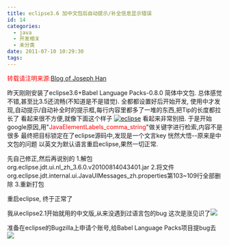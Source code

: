 ```yaml
---
title: eclipse3.6 加中文包后自动提示/补全信息显示错误
id: 14
categories:
  - java
  - 开发相关
  - 未分类
date: 2011-07-10 10:29:30
tags:
---
```


<span style="color: #ff0000;">转载请注明来源:</span>[Blog of Joseph Han](../ "Blog of Joseph Han")

昨天刚刚安装了eclipse3.6+Babel Language Packs-0.8.0 简体中文包.
总体感觉不错,甚至比3.5还流畅(不知道是不是错觉).
全都都设置好后开始开发,
使用中才发现,自动提示/自动补全时的提示框,每行内容里都多了一堆的东西,把Tip的长度都拉长了
看起来很不方便,就像下面这个样子
[![](http://ffblog-wordpress.stor.sinaapp.com/uploads/2011/07/eclipse.jpg "eclipse")](http://ffblog-wordpress.stor.sinaapp.com/uploads/2011/07/eclipse.jpg)
看起来非常别扭.
于是开始google原因,用"<span style="color: #ff0000;">JavaElementLabels_comma_string</span>"做关键字进行检索,内容不是很多
最终把目标锁定在了eclipse源码中,发现是一个文言key
恍然大悟--原来是中文包的问题
以英文为默认语言重启eclipse,果然一切正常.

先自己修正,然后再说别的
1.解包org.eclipse.jdt.ui.nl_zh_3.6.0.v20100814043401.jar
2.将文件org.eclipse.jdt.internal.ui.JavaUIMessages_zh.properties第103~109行全部删除
3.重新打包

重启eclipse,
终于正常了

我从eclipse2.1开始就用的中文版,从来没遇到过语言包的bug
这次是涨见识了![](http://img.baidu.com/hi/face/i_f07.gif)

准备在eclipse的Bugzilla上申请个账号,给Babel Language Packs项目提bug去![](http://img.baidu.com/hi/face/i_f47.gif)